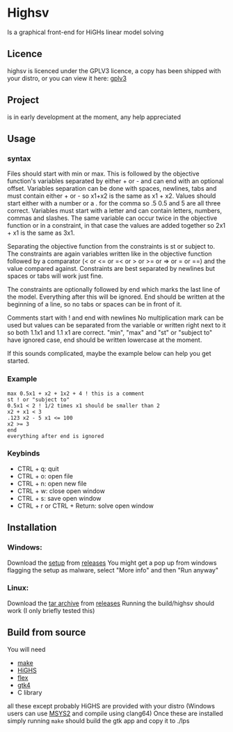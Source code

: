 # Highsv

Is a graphical front-end for HiGHs linear model solving

## Licence

highsv is licenced under the GPLV3 licence, a copy has been shipped with your distro, or you can view it here: [gplv3](https://www.gnu.org/licenses/gpl-3.0.en.html)

## Project

is in early development at the moment, any help appreciated

## Usage
### syntax

Files should start with min or max.
This is followed by the objective function's variables separated by either + or - and can end with an optional offset.
Variables separation can be done with spaces, newlines, tabs and must contain either + or - so x1+x2 is the same as x1 + x2.
Values should start either with a number or a . for the comma so .5 0.5 and 5 are all three correct.
Variables must start with a letter and can contain letters, numbers, commas and slashes.
The same variable can occur twice in the objective function or in a constraint, in that case the values are added together so 2x1 + x1 is the same as 3x1.

Separating the objective function from the constraints is st or subject to.
The constraints are again variables written like in the objective function followed by a comparator (< or <= or =< or > or >= or => or = or ==) and the value compared against.
Constraints are best separated by newlines but spaces or tabs will work just fine.

The constraints are optionally followed by end which marks the last line of the model.
Everything after this will be ignored.
End should be written at the beginning of a line, so no tabs or spaces can be in front of it.

Comments start with ! and end with newlines
No multiplication mark can be used but values can be separated from the variable or written right next to it so both 1.1x1 and 1.1 x1 are correct.
"min", "max" and "st" or "subject to" have ignored case, end should be written lowercase at the moment.

If this sounds complicated, maybe the example below can help you get started.

### Example

```
max 0.5x1 + x2 + 1x2 + 4 ! this is a comment
st ! or "subject to"
0.5x1 < 2 ! 1/2 times x1 should be smaller than 2
x2 + x1 < 3
.123 x2 - 5 x1 <= 100
x2 >= 3
end
everything after end is ignored
```

### Keybinds

* CTRL + q: quit
* CTRL + o: open file
* CTRL + n: open new file
* CTRL + w: close open window
* CTRL + s: save open window
* CTRL + r or CTRL + Return: solve open window

## Installation

### Windows:

Download the [setup](https://github.com/spykyvenator/highsv/releases/download/alpha/setup_highsv.exe) from [releases](https://github.com/spykyvenator/highsv/releases)
You might get a pop up from windows flagging the setup as malware, select "More info" and then "Run anyway"

### Linux:

Download the [tar archive](https://github.com/spykyvenator/highsv/releases/download/alpha/highsv.tar.gz) from [releases](https://github.com/spykyvenator/highsv/releases)
Running the build/highsv should work (I only briefly tested this)

## Build from source

You will need
* [make](https://www.gnu.org/software/make/)
* [HiGHS](https://highs.dev/)
* [flex](https://sourceforge.net/projects/flex/)
* [gtk4](https://www.gtk.org/)
* C library

all these except probably HiGHS are provided with your distro (Windows users can use [MSYS2](https://www.msys2.org/) and compile using clang64)
Once these are installed simply running ```make``` should build the gtk app and copy it to ./lps
